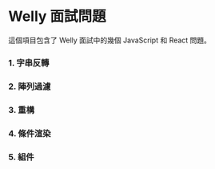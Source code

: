 # Welly 面試問題

這個項目包含了 Welly 面試中的幾個 JavaScript 和 React 問題。


### 1. 字串反轉

### 2. 陣列過濾

### 3. 重構

### 4. 條件渲染

### 5. 組件

